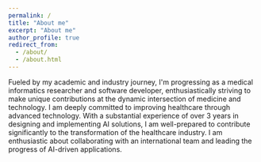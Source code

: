 ```yaml
---
permalink: /
title: "About me"
excerpt: "About me"
author_profile: true
redirect_from: 
  - /about/
  - /about.html
---
```


Fueled by my academic and industry journey, I'm progressing as a medical informatics researcher and software developer, enthusiastically striving to make unique contributions at the dynamic intersection of medicine and technology.
I am deeply committed to improving healthcare through advanced technology. With a substantial experience of over 3 years in designing and implementing AI solutions, I am well-prepared to contribute significantly to the transformation of the healthcare industry. I am enthusiastic about collaborating with an international team and leading the progress of AI-driven applications.